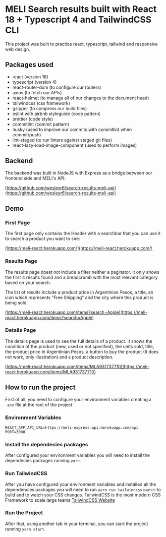 # MELI Search results built with React 18 + Typescript 4 and TailwindCSS CLI

This project was built to practice react, typescript, tailwind and responsive web design.

## Packages used

- react (version 18)
- typescript (version 4)
- react-router-dom (to configure our routers)
- axios (to fetch our APIs)
- react-helmet (to manage all of our changes to the document head)
- tailwindcss (css framework)
- gzipper (to compress our build files)
- eslint with airbnb styleguide (code pattern)
- prettier (code style)
- commitlint (commit pattern)
- husky (used to improve our commits with commitlint when commit/push)
- lint-staged (to run linters against staged git files)
- react-lazy-load-image-component (used to perform images)

## Backend

The backend was built in NodeJS with Express as a bridge between our frontend side and MELI's API.

[https://github.com/wesleyr6/search-results-meli-api](https://github.com/wesleyr6/search-results-meli-api)

## Demo

### First Page

The first page only contains the Header with a searchbar that you can use it to search a product you want to see:

[https://meli-react.herokuapp.com/](https://meli-react.herokuapp.com/)

### Results Page

The results page doest not include a filter neither a paginator. It only shows the first 4 results found and a breadcrumb with the most relevant category based on your search.

The list of results include a product price in Argentinian Pesos, a title, an icon which represents "Free Shipping" and the city where this product is being sold.

[https://meli-react.herokuapp.com/items?search=Apple](https://meli-react.herokuapp.com/items?search=Apple)

### Details Page

The details page is used to see the full details of a product. It shows the condition of the product (new, used or not specified), the units sold, title, the product price in Argentinian Pesos, a button to buy the product (It does not work, only illustration) and a product description.

[https://meli-react.herokuapp.com/items/MLA931737710](https://meli-react.herokuapp.com/items/MLA931737710)

## How to run the project

First of all, you need to configure your environment variables creating a `.env` file at the root of the project

### Environment Variables

```
REACT_APP_API_URL=https://meli-express-api.herokuapp.com/api
PORT=3000
```

### Install the dependecies packages

After configured your environment variables you will need to install the dependecies packages running `yarn`.

### Run TailwindCSS

After you have configured your environment variables and installed all the dependencies packages you will need to run `yarn run tailwindcss:watch` to build and to watch your CSS changes. TailwindCSS is the most modern CSS Framework to scale large teams [TailwindCSS Website](https://tailwindcss.com/)

### Run the Project

After that, using another tab in your terminal, you can start the project running `yarn start`.
